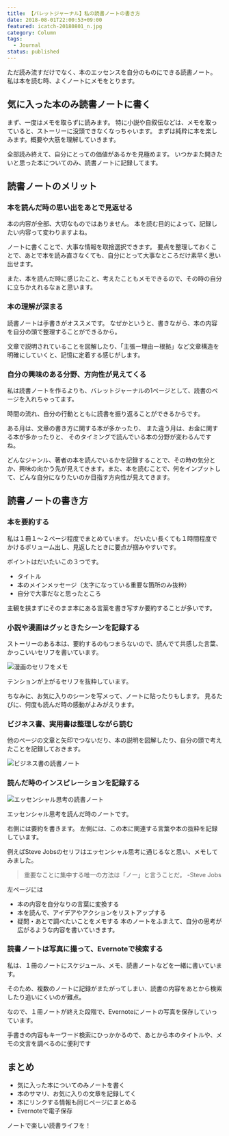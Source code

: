 ```yaml
---
title: 【バレットジャーナル】私の読書ノートの書き方
date: 2018-08-01T22:00:53+09:00
featured: icatch-20180801_n.jpg
category: Column
tags:
  - Journal
status: published
---
```


ただ読み流すだけでなく、本のエッセンスを自分のものにできる読書ノート。
私は本を読む時、よくノートにメモをとります。

## 気に入った本のみ読書ノートに書く

まず、一度はメモを取らずに読みます。
特に小説や自叙伝などは、メモを取っていると、ストーリーに没頭できなくなっちゃいます。
まずは純粋に本を楽しみます。概要や大筋を理解していきます。

全部読み終えて、自分にとっての価値があるかを見極めます。
いつかまた開きたいと思った本についてのみ、読書ノートに記録してます。

## 読書ノートのメリット

### 本を読んだ時の思い出をあとで見返せる

本の内容が全部、大切なものではありません。
本を読む目的によって、記録したい内容って変わりますよね。

ノートに書くことで、大事な情報を取捨選択できます。
要点を整理しておくことで、あとで本を読み直さなくても、自分にとって大事なところだけ素早く思い出せます。

また、本を読んだ時に感じたこと、考えたこともメモできるので、その時の自分に立ちかえれるなぁと思います。

### 本の理解が深まる

読書ノートは手書きがオススメです。
なぜかというと、書きながら、本の内容を自分の頭で整理することができるから。

文章で説明されていることを図解したり、「主張ー理由ー根拠」など文章構造を明確にしていくと、記憶に定着する感じがします。

### 自分の興味のある分野、方向性が見えてくる

私は読書ノートを作るよりも、バレットジャーナルの1ページとして、読書のページを入れちゃってます。

時間の流れ、自分の行動とともに読書を振り返ることができるからです。

ある月は、文章の書き方に関する本が多かったり、
また違う月は、お金に関する本が多かったりと、
そのタイミングで読んでいる本の分野が変わるんですね。

どんなジャンル、著者の本を読んでいるかを記録することで、その時の気分とか、興味の向かう先が見えてきます。また、本を読むことで、何をインプットして、どんな自分になりたいのか目指す方向性が見えてきます。

## 読書ノートの書き方

### 本を要約する

私は１冊１〜２ページ程度でまとめています。
だいたい長くても１時間程度でかけるボリューム出し、見返したときに要点が掴みやすいです。

ポイントはだいたいこの３つです。

* タイトル
* 本のメインメッセージ（太字になっている重要な箇所のみ抜粋）
* 自分で大事だなと思ったところ

主観を挟まずにそのまま本にある言葉を書き写すか要約することが多いです。

### 小説や漫画はグッときたシーンを記録する

ストーリーのある本は、要約するのもつまらないので、読んでて共感した言葉、かっこいいセリフを書いています。

![漫画のセリフをメモ](ss-note-01.jpg)

テンションが上がるセリフを抜粋しています。

ちなみに、お気に入りのシーンを写メって、ノートに貼ったりもします。
見るたびに、何度も読んだ時の感動がよみがえります。

### ビジネス書、実用書は整理しながら読む

他のページの文章と矢印でつないだり、本の説明を図解したり、自分の頭で考えたことを記録しておきます。

![ビジネス書の読書ノート](ss-note-02.jpg)

### 読んだ時のインスピレーションを記録する

![エッセンシャル思考の読書ノート](ss-note-03.jpg)

エッセンシャル思考を読んだ時のノートです。

右側には要約を書きます。
左側には、この本に関連する言葉や本の抜粋を記録しています。

例えばSteve Jobsのセリフはエッセンシャル思考に通じるなと思い、メモしてみました。

> 重要なことに集中する唯一の方法は「ノー」と言うことだ。
> -Steve Jobs


左ページには

* 本の内容を自分なりの言葉に変換する
* 本を読んで、アイデアやアクションをリストアップする
* 疑問・あとで調べたいことをメモする
 本のノートをふまえて、自分の思考が広がるような内容を書いていきます。

### 読書ノートは写真に撮って、Evernoteで検索する

私は、１冊のノートにスケジュール、メモ、読書ノートなどを一緒に書いています。

そのため、複数のノートに記録がまたがってしまい、読書の内容をあとから検索したり追いにくいのが難点。

なので、１冊ノートが終えた段階で、Evernoteにノートの写真を保存していっています。

手書きの内容もキーワード検索にひっかかるので、あとから本のタイトルや、メモの文言を調べるのに便利です

## まとめ

* 気に入った本についてのみノートを書く
* 本のサマリ、お気に入りの文章を記録してく
* 本にリンクする情報も同じページにまとめる
* Evernoteで電子保存

ノートで楽しい読書ライフを！
